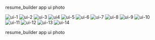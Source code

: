 resume_builder app ui photo

![ui-1](https://github.com/Harshvasoya2737/resume_builder/assets/148517061/c4582ded-24fd-4b67-bd09-661136cddcea)
![ui-2](https://github.com/Harshvasoya2737/resume_builder/assets/148517061/66875f2b-c4de-418e-85b8-3ec589cbf084)
![ui-3](https://github.com/Harshvasoya2737/resume_builder/assets/148517061/2402da7a-ebec-4e8f-9c98-8e9e991d9581)
![ui4](https://github.com/Harshvasoya2737/resume_builder/assets/148517061/ad18d3ae-017d-41bb-ba85-f43ba0903a3e)
![ui-5](https://github.com/Harshvasoya2737/resume_builder/assets/148517061/60df0439-5e74-434f-a89e-bdf257d7b991)
![ui-6](https://github.com/Harshvasoya2737/resume_builder/assets/148517061/67265b8a-9e20-4bee-be55-bf9adab1cba4)
![ui-7](https://github.com/Harshvasoya2737/resume_builder/assets/148517061/bfb7f19d-4c07-4ec6-9424-6ff3d3758dcc)
![ui-8](https://github.com/Harshvasoya2737/resume_builder/assets/148517061/3affa9e4-b276-435a-9a9c-a94f16045d62)
![ui-9](https://github.com/Harshvasoya2737/resume_builder/assets/148517061/41846082-cd0b-4773-bc07-a1a10fe5fb20)
![ui-10](https://github.com/Harshvasoya2737/resume_builder/assets/148517061/f01448e3-9c3a-43b6-a3ec-62259a9a797b)
![ui-11](https://github.com/Harshvasoya2737/resume_builder/assets/148517061/f70a7291-25e5-4c3a-89b3-6ce752fff453)
![ui-12](https://github.com/Harshvasoya2737/resume_builder/assets/148517061/861df9d9-b083-4683-8337-c3c4e6333dd9)
![ui-13](https://github.com/Harshvasoya2737/resume_builder/assets/148517061/bb52a977-97ac-4d39-9d82-e9545e26ef8d)
![ui-14](https://github.com/Harshvasoya2737/resume_builder/assets/148517061/fdc47e79-022d-4ba9-a6fb-c05471334c78)


resume_builder app ui photo
